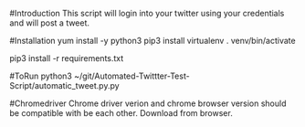 #Introduction
This script will login into your twitter using your credentials and will post a tweet.

#Installation
yum install -y python3
pip3 install virtualenv
. venv/bin/activate

pip3 install -r requirements.txt

#ToRun
python3 ~/git/Automated-Twittter-Test-Script/automatic_tweet.py.py

#Chromedriver
Chrome driver verion and chrome browser version should be compatible with be each other.
Download from browser.